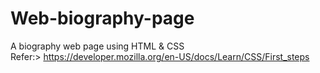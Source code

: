 # Web-biography-page
A biography web page using HTML & CSS  
Refer:> https://developer.mozilla.org/en-US/docs/Learn/CSS/First_steps
